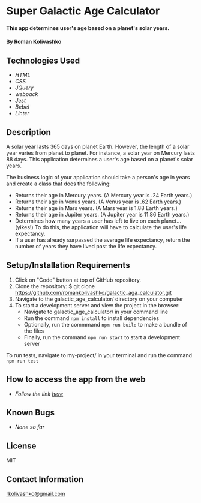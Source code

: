 # Super Galactic Age Calculator

#### This app determines user's age based on a planet's solar years.

#### By Roman Kolivashko

## Technologies Used

* _HTML_
* _CSS_
* _JQuery_
* _webpack_
* _Jest_
* _Bebel_
* _Linter_

## Description
A solar year lasts 365 days on planet Earth. However, the length of a solar year varies from planet to planet. For instance, a solar year on Mercury lasts 88 days. This application determines a user's age based on a planet's solar years.

The business logic of your application should take a person's age in years and create a class that does the following:

* Returns their age in Mercury years. (A Mercury year is .24 Earth years.)
* Returns their age in Venus years. (A Venus year is .62 Earth years.)
* Returns their age in Mars years. (A Mars year is 1.88 Earth years.)
* Returns their age in Jupiter years. (A Jupiter year is 11.86 Earth years.)
* Determines how many years a user has left to live on each planet… (yikes!) To do this, the application will have to calculate the user's life expectancy. 
* If a user has already surpassed the average life expectancy, return the number of years they have lived past the life expectancy.
## Setup/Installation Requirements

1. Click on "Code" button at top of GitHub repository. 
2. Clone the repository: $ git clone https://github.com/romankolivashko/galactic_aga_calculator.git
3. Navigate to the galactic_age_calculator/ directory on your computer
4. To start a development server and view the project in the browser:
   * Navigate to galactic_age_calculator/ in your command line
   * Run the command `npm install` to install dependencies
   * Optionally, run the commmand `npm run build` to make a bundle of the files
   * Finally, run the command `npm run start` to start a development server
 
To run tests, navigate to my-project/ in your terminal and run the command `npm run test`
## How to access the app from the web
* _Follow the link [here](https://elated-bell-30d3d7.netlify.app/)_ 
## Known Bugs

* _None so far_

## License
MIT
## Contact Information
rkolivashko@gmail.com
